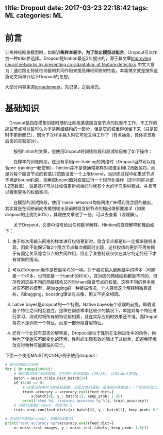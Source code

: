 title: Dropout
date: 2017-03-23 22:18:42
tags: ML
categories: ML
---

# 前言

训练神经网络模型时，如果**训练样本较少，为了防止模型过拟合**，Dropout可以作为一种trikc供选择。Dropout是hintion最近2年提出的，源于其文章[Improving neural networks by preventing co-adaptation of feature detectors](https://arxiv.org/abs/1207.0580).中文大意为：通过阻止特征检测器的共同作用来提高神经网络的性能。本篇博文就是按照这篇论文简单介绍下Dropout的思想。

大部分内容来源[tornadomeet](http://www.cnblogs.com/tornadomeet/p/3258122.html)，先记录，之后填充。
<!--more-->
# 基础知识

　Dropout是指在模型训练时随机让网络某些隐含层节点的权重不工作，不工作的那些节点可以暂时认为不是网络结构的一部分，但是它的权重得保留下来（只是暂时不更新而已），因为下次样本输入时它可能又得工作了（有点抽象，具体实现看后面的实验部分）。

　　按照hinton的文章，他使用Dropout时训练阶段和测试阶段做了如下操作：

　　在样本的训练阶段，在没有采用pre-training的网络时（Dropout当然可以结合pre-training一起使用），hintion并不是像通常那样对权值采用L2范数惩罚，而是对每个隐含节点的权值L2范数设置一个上限bound，当训练过程中如果该节点不满足bound约束，则用该bound值对权值进行一个规范化操作（即同时除以该L2范数值），说是这样可以让权值更新初始的时候有个大的学习率供衰减，并且可以搜索更多的权值空间。

　　在模型的测试阶段，使用”mean network(均值网络)”来得到隐含层的输出，其实就是在网络前向传播到输出层前时隐含层节点的输出值都要减半（如果dropout的比例为50%），其理由文章说了一些，可以去查看（没理解）。

　　关于Dropout，文章中没有给出任何数学解释，Hintion的直观解释和理由如下：

1. 由于每次用输入网络的样本进行权值更新时，隐含节点都是以一定概率随机出现，因此不能保证每2个隐含节点每次都同时出现，这样权值的更新不再依赖于有固定关系隐含节点的共同作用，阻止了某些特征仅仅在其它特定特征下才有效果的情况。

2. 可以将dropout看作是模型平均的一种。对于每次输入到网络中的样本（可能是一个样本，也可能是一个batch的样本），其对应的网络结构都是不同的，但所有的这些不同的网络结构又同时share隐含节点的权值。这样不同的样本就对应不同的模型，是bagging的一种极端情况。个人感觉这个解释稍微靠谱些，和bagging，boosting理论有点像，但又不完全相同。

3. native bayes是dropout的一个特例。Native bayes有个错误的前提，即假设各个特征之间相互独立，这样在训练样本比较少的情况下，单独对每个特征进行学习，测试时将所有的特征都相乘，且在实际应用时效果还不错。而Droput每次不是训练一个特征，而是一部分隐含层特征。

4. 还有一个比较有意思的解释是，Dropout类似于性别在生物进化中的角色，物种为了使适应不断变化的环境，性别的出现有效的阻止了过拟合，即避免环境改变时物种可能面临的灭亡。


下面一个使用MNIST的CNN小例子使用dropout：

```python
# 进行20000次训练
for i in range(20000):
	# 随机取出50个样本数据，包括图片的灰度值x [28*28]，以及label数据y_
    batch = mnist.train.next_batch(50)
    if i%100 == 0:
	    # 这里没有再学习权值和偏置，没有对他们更新，是使用训练集做了一个简单的测试，所以概率设置为1
        train_accuracy = accuracy.eval(feed_dict={
            x:batch[0], y_: batch[1], keep_prob: 1.0})
        print("step %d, training accuracy %g"%(i, train_accuracy))
	# 训练时使用dropout，概率为0.5
    train_step.run(feed_dict={x: batch[0], y_: batch[1], keep_prob: 0.5})

# 测试时不使用dropout，将概率设置为1
print("test accuracy %g"%accuracy.eval(feed_dict={
    x: mnist.test.images, y_: mnist.test.labels, keep_prob: 1.0}))
```
